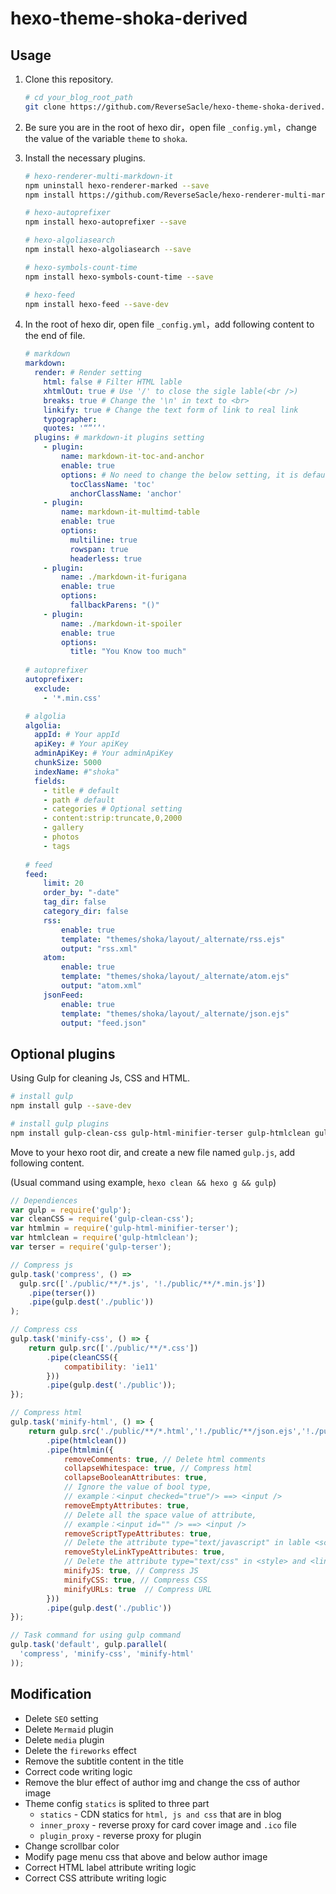 # hexo-theme-shoka-derived
## Usage

1. Clone this repository.

   ```bash
   # cd your_blog_root_path
   git clone https://github.com/ReverseSacle/hexo-theme-shoka-derived.git ./themes/shoka
   ```

2. Be sure you are in the root of hexo dir，open file `_config.yml`，change the value of  the variable `theme` to `shoka`.  

3. Install the necessary plugins.

   ```bash
   # hexo-renderer-multi-markdown-it
   npm uninstall hexo-renderer-marked --save
   npm install https://github.com/ReverseSacle/hexo-renderer-multi-markdown-it.git --save
   
   # hexo-autoprefixer
   npm install hexo-autoprefixer --save
   
   # hexo-algoliasearch
   npm install hexo-algoliasearch --save
   
   # hexo-symbols-count-time
   npm install hexo-symbols-count-time --save
   
   # hexo-feed
   npm install hexo-feed --save-dev
   ```

4. In the root of hexo dir, open file `_config.yml`，add following content to the end of file.

   ```yaml
   # markdown
   markdown:
     render: # Render setting
       html: false # Filter HTML lable
       xhtmlOut: true # Use '/' to close the sigle lable(<br />)
       breaks: true # Change the '\n' in text to <br>
       linkify: true # Change the text form of link to real link
       typographer: 
       quotes: '“”‘’'
     plugins: # markdown-it plugins setting
       - plugin:
           name: markdown-it-toc-and-anchor
           enable: true
           options: # No need to change the below setting, it is default
             tocClassName: 'toc'
             anchorClassName: 'anchor'
       - plugin:
           name: markdown-it-multimd-table
           enable: true
           options:
             multiline: true
             rowspan: true
             headerless: true
       - plugin:
           name: ./markdown-it-furigana
           enable: true
           options:
             fallbackParens: "()"
       - plugin:
           name: ./markdown-it-spoiler
           enable: true
           options:
             title: "You Know too much"
     
   # autoprefixer
   autoprefixer:
     exclude:
       - '*.min.css'
   
   # algolia
   algolia:
     appId: # Your appId
     apiKey: # Your apiKey
     adminApiKey: # Your adminApiKey
     chunkSize: 5000
     indexName: #"shoka"
     fields:
       - title # default
       - path # default
       - categories # Optional setting
       - content:strip:truncate,0,2000
       - gallery
       - photos
       - tags
       
   # feed
   feed:
       limit: 20
       order_by: "-date"
       tag_dir: false
       category_dir: false
       rss:
           enable: true
           template: "themes/shoka/layout/_alternate/rss.ejs"
           output: "rss.xml"
       atom:
           enable: true
           template: "themes/shoka/layout/_alternate/atom.ejs"
           output: "atom.xml"
       jsonFeed:
           enable: true
           template: "themes/shoka/layout/_alternate/json.ejs"
           output: "feed.json"
   ```

## Optional plugins

Using Gulp for cleaning Js, CSS and HTML.

```bash
# install gulp
npm install gulp --save-dev

# install gulp plugins
npm install gulp-clean-css gulp-html-minifier-terser gulp-htmlclean gulp-terser --save-dev
```

Move to your hexo root dir, and create a new file named `gulp.js`, add following content.

(Usual command using example, `hexo clean && hexo g && gulp`)

```javascript
// Dependiences
var gulp = require('gulp');
var cleanCSS = require('gulp-clean-css');
var htmlmin = require('gulp-html-minifier-terser');
var htmlclean = require('gulp-htmlclean');
var terser = require('gulp-terser');

// Compress js
gulp.task('compress', () =>
  gulp.src(['./public/**/*.js', '!./public/**/*.min.js'])
    .pipe(terser())
    .pipe(gulp.dest('./public'))
);

// Compress css
gulp.task('minify-css', () => {
    return gulp.src(['./public/**/*.css'])
        .pipe(cleanCSS({
            compatibility: 'ie11'
        }))
        .pipe(gulp.dest('./public'));
});

// Compress html
gulp.task('minify-html', () => {
    return gulp.src('./public/**/*.html','!./public/**/json.ejs','!./public/**/atom.ejs','!./public/**/rss.ejs')
        .pipe(htmlclean())
        .pipe(htmlmin({
            removeComments: true, // Delete html comments
            collapseWhitespace: true, // Compress html
            collapseBooleanAttributes: true,
            // Ignore the value of bool type, 
            // example：<input checked="true"/> ==> <input />
            removeEmptyAttributes: true,
            // Delete all the space value of attribute, 
            // example：<input id="" /> ==> <input />
            removeScriptTypeAttributes: true,
            // Delete the attribute type="text/javascript" in lable <script>
            removeStyleLinkTypeAttributes: true,
            // Delete the attribute type="text/css" in <style> and <link>
            minifyJS: true, // Compress JS
            minifyCSS: true, // Compress CSS
            minifyURLs: true  // Compress URL
        }))
        .pipe(gulp.dest('./public'))
});

// Task command for using gulp command
gulp.task('default', gulp.parallel(
  'compress', 'minify-css', 'minify-html'
));
```

## Modification

+ Delete `SEO` setting
+ Delete `Mermaid` plugin
+ Delete `media` plugin
+ Delete the `fireworks` effect
+ Remove the subtitle content in the title
+ Correct code writing logic
+ Remove the blur effect of author img and change the css of author image
+ Theme config `statics` is splited to three part
  + `statics` - CDN statics for `html, js and css` that are in blog
  + `inner_proxy` - reverse proxy for card cover image and `.ico` file
  + `plugin_proxy` - reverse proxy for plugin
+ Change scrollbar color
+ Modify page menu css that above and below author image
+ Correct HTML label attribute writing logic
+ Correct CSS attribute writing logic
